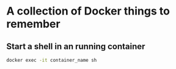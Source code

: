 # A collection of Docker things to remember

## Start a shell in an running container
```bash
docker exec -it container_name sh
```

